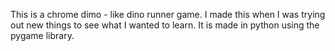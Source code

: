 This is a chrome dimo - like dino runner game. I made this when I was trying out new things to see what I wanted to learn.
It is made in python using the pygame library.
